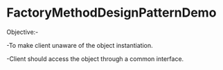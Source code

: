 # FactoryMethodDesignPatternDemo

Objective:-

-To make client unaware of the object instantiation.

-Client should access the object through a common interface.
